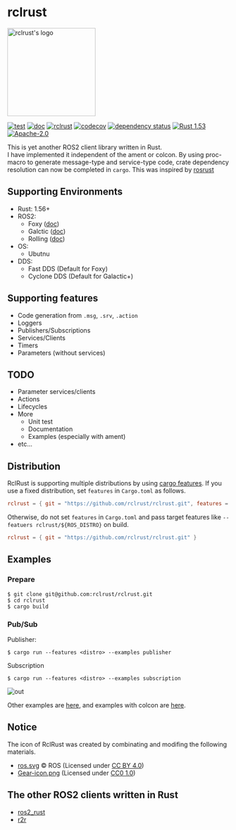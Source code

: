 # rclrust

<img src="https://user-images.githubusercontent.com/25898373/131146249-36f349ba-ce33-462d-89f8-40bfa1a9899f.png" width="200px" alt="rclrust's logo"/>

[![test](https://github.com/rclrust/rclrust/actions/workflows/test.yaml/badge.svg?branch=main)](https://github.com/rclrust/rclrust/actions/workflows/test.yaml)
[![doc](https://github.com/rclrust/rclrust/actions/workflows/doc.yaml/badge.svg?branch=main)](https://github.com/rclrust/rclrust/actions/workflows/doc.yaml)
[![rclrust](https://img.shields.io/crates/v/rclrust.svg)](https://crates.io/crates/rclrust)
[![codecov](https://codecov.io/gh/rclrust/rclrust/branch/main/graph/badge.svg)](https://codecov.io/gh/rclrust/rclrust)
[![dependency status](https://deps.rs/repo/github/rclrust/rclrust/status.svg)](https://deps.rs/repo/github/rclrust/rclrust)
[![Rust 1.53](https://img.shields.io/badge/rust-1.53+-blue.svg)](https://blog.rust-lang.org/2021/06/17/Rust-1.53.0.html)
[![Apache-2.0](https://img.shields.io/github/license/rclrust/rclrust)](https://github.com/rclrust/rclrust/blob/main/LICENSE)

This is yet another ROS2 client library written in Rust.  
I have implemented it independent of the ament or colcon.
By using proc-macro to generate message-type and service-type code, crate dependency resolution can now be completed in `cargo`. This was inspired by [rosrust](https://github.com/adnanademovic/rosrust)

## Supporting Environments

- Rust: 1.56+
- ROS2:
  - Foxy ([doc](https://rclrust.github.io/rclrust/foxy/main/rclrust/index.html))
  - Galctic ([doc](https://rclrust.github.io/rclrust/galactic/main/rclrust/index.html))
  - Rolling ([doc](https://rclrust.github.io/rclrust/rolling/main/rclrust/index.html))
- OS:
  - Ubutnu
- DDS:
  - Fast DDS (Default for Foxy)
  - Cyclone DDS (Default for Galactic+)

## Supporting features

- Code generation from `.msg`, `.srv`, `.action`
- Loggers
- Publishers/Subscriptions
- Services/Clients
- Timers
- Parameters (without services)

## TODO

- Parameter services/clients
- Actions
- Lifecycles
- More
  - Unit test
  - Documentation
  - Examples (especially with ament)
- etc...

## Distribution

RclRust is supporting multiple distributions by using [cargo features](https://doc.rust-lang.org/cargo/reference/features.html).
If you use a fixed distribution, set `features` in `Cargo.toml` as follows.

```toml
rclrust = { git = "https://github.com/rclrust/rclrust.git", features = ["foxy"] }
```

Otherwise, do not set `features` in `Cargo.toml` and pass target features like `--featuers rclrust/${ROS_DISTRO}` on build.

```toml
rclrust = { git = "https://github.com/rclrust/rclrust.git" }
```

## Examples

### Prepare

```sh-session
$ git clone git@github.com:rclrust/rclrust.git
$ cd rclrust
$ cargo build
```

### Pub/Sub

Publisher:

```sh-session
$ cargo run --features <distro> --examples publisher
```

Subscription

```sh-session
$ cargo run --features <distro> --examples subscription
```

![out](https://user-images.githubusercontent.com/25898373/128894819-f925b31f-d814-4046-a328-68bfe854d03b.gif)

Other examples are [here](https://github.com/rclrust/rclrust/tree/main/rclrust/examples), and examples with colcon are [here](https://github.com/rclrust/rclrust-examples).

## Notice

The icon of RclRust was created by combinating and modifing the following materials.

- [ros.svg](https://github.com/ros-infrastructure/artwork/blob/master/orgunits/ros.svg) © ROS (Licensed under [CC BY 4.0](https://creativecommons.org/licenses/by/4.0/))
- [Gear-icon.png](https://commons.wikimedia.org/wiki/File:Gear-icon.png) (Licensed under [CC0 1.0](https://creativecommons.org/publicdomain/zero/1.0/deed.en))

## The other ROS2 clients written in Rust

- [ros2_rust](https://github.com/ros2-rust/ros2_rust)
- [r2r](https://github.com/sequenceplanner/r2r)

